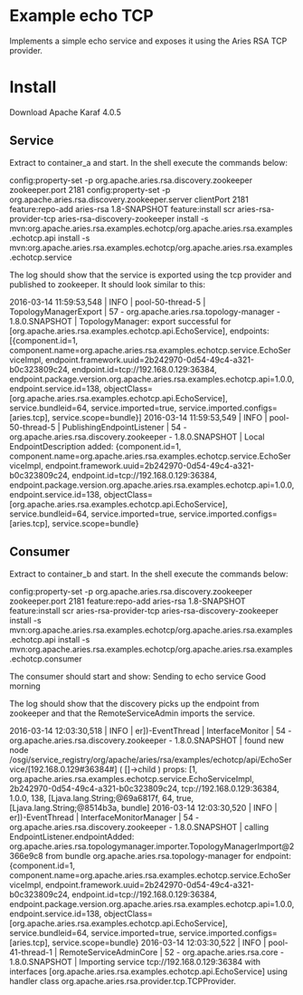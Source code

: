# Example echo TCP

Implements a simple echo service and exposes it using the Aries RSA TCP provider.

# Install

Download Apache Karaf 4.0.5

## Service
Extract to container_a and start. In the shell execute the commands below:

config:property-set -p org.apache.aries.rsa.discovery.zookeeper zookeeper.port 2181
config:property-set -p org.apache.aries.rsa.discovery.zookeeper.server clientPort 2181
feature:repo-add aries-rsa 1.8-SNAPSHOT
feature:install scr aries-rsa-provider-tcp aries-rsa-discovery-zookeeper
install -s mvn:org.apache.aries.rsa.examples.echotcp/org.apache.aries.rsa.examples.echotcp.api
install -s mvn:org.apache.aries.rsa.examples.echotcp/org.apache.aries.rsa.examples.echotcp.service

The log should show that the service is exported using the tcp provider and published to zookeeper.
It should look similar to this:

2016-03-14 11:59:53,548 | INFO  | pool-50-thread-5 | TopologyManagerExport            | 57 - org.apache.aries.rsa.topology-manager - 1.8.0.SNAPSHOT | TopologyManager: export successful for [org.apache.aries.rsa.examples.echotcp.api.EchoService], endpoints: [{component.id=1, component.name=org.apache.aries.rsa.examples.echotcp.service.EchoServiceImpl, endpoint.framework.uuid=2b242970-0d54-49c4-a321-b0c323809c24, endpoint.id=tcp://192.168.0.129:36384, endpoint.package.version.org.apache.aries.rsa.examples.echotcp.api=1.0.0, endpoint.service.id=138, objectClass=[org.apache.aries.rsa.examples.echotcp.api.EchoService], service.bundleid=64, service.imported=true, service.imported.configs=[aries.tcp], service.scope=bundle}]
2016-03-14 11:59:53,549 | INFO  | pool-50-thread-5 | PublishingEndpointListener       | 54 - org.apache.aries.rsa.discovery.zookeeper - 1.8.0.SNAPSHOT | Local EndpointDescription added: {component.id=1, component.name=org.apache.aries.rsa.examples.echotcp.service.EchoServiceImpl, endpoint.framework.uuid=2b242970-0d54-49c4-a321-b0c323809c24, endpoint.id=tcp://192.168.0.129:36384, endpoint.package.version.org.apache.aries.rsa.examples.echotcp.api=1.0.0, endpoint.service.id=138, objectClass=[org.apache.aries.rsa.examples.echotcp.api.EchoService], service.bundleid=64, service.imported=true, service.imported.configs=[aries.tcp], service.scope=bundle}


## Consumer
Extract to container_b and start. In the shell execute the commands below:

config:property-set -p org.apache.aries.rsa.discovery.zookeeper zookeeper.port 2181
feature:repo-add aries-rsa 1.8-SNAPSHOT
feature:install scr aries-rsa-provider-tcp aries-rsa-discovery-zookeeper
install -s mvn:org.apache.aries.rsa.examples.echotcp/org.apache.aries.rsa.examples.echotcp.api
install -s mvn:org.apache.aries.rsa.examples.echotcp/org.apache.aries.rsa.examples.echotcp.consumer

The consumer should start and show:
Sending to echo service
Good morning

The log should show that the discovery picks up the endpoint from zookeeper and that the RemoteServiceAdmin imports the service.

2016-03-14 12:03:30,518 | INFO  | er])-EventThread | InterfaceMonitor                 | 54 - org.apache.aries.rsa.discovery.zookeeper - 1.8.0.SNAPSHOT | found new node /osgi/service_registry/org/apache/aries/rsa/examples/echotcp/api/EchoService/[192.168.0.129#36384#]   ( []->child )  props: [1, org.apache.aries.rsa.examples.echotcp.service.EchoServiceImpl, 2b242970-0d54-49c4-a321-b0c323809c24, tcp://192.168.0.129:36384, 1.0.0, 138, [Ljava.lang.String;@69a6817f, 64, true, [Ljava.lang.String;@8514b3a, bundle]
2016-03-14 12:03:30,520 | INFO  | er])-EventThread | InterfaceMonitorManager          | 54 - org.apache.aries.rsa.discovery.zookeeper - 1.8.0.SNAPSHOT | calling EndpointListener.endpointAdded: org.apache.aries.rsa.topologymanager.importer.TopologyManagerImport@2366e9c8 from bundle org.apache.aries.rsa.topology-manager for endpoint: {component.id=1, component.name=org.apache.aries.rsa.examples.echotcp.service.EchoServiceImpl, endpoint.framework.uuid=2b242970-0d54-49c4-a321-b0c323809c24, endpoint.id=tcp://192.168.0.129:36384, endpoint.package.version.org.apache.aries.rsa.examples.echotcp.api=1.0.0, endpoint.service.id=138, objectClass=[org.apache.aries.rsa.examples.echotcp.api.EchoService], service.bundleid=64, service.imported=true, service.imported.configs=[aries.tcp], service.scope=bundle}
2016-03-14 12:03:30,522 | INFO  | pool-41-thread-1 | RemoteServiceAdminCore           | 52 - org.apache.aries.rsa.core - 1.8.0.SNAPSHOT | Importing service tcp://192.168.0.129:36384 with interfaces [org.apache.aries.rsa.examples.echotcp.api.EchoService] using handler class org.apache.aries.rsa.provider.tcp.TCPProvider.

